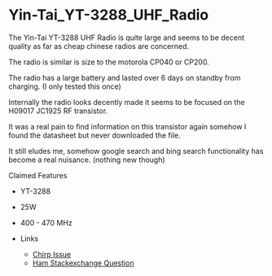 # Yin-Tai_YT-3288_UHF_Radio


The Yin-Tai YT-3288 UHF Radio is quite large and seems to be decent quality as far as cheap chinese radios are concerned.

The radio is similar is size to the motorola CP040 or CP200.

The radio has a large battery and lasted over 6 days on standby from charging. (I only tested this once)

Internally the radio looks decently made it seems to be focused on the H09017 JC1925 RF transistor.

It was a real pain to find information on this transistor again somehow I found the datasheet but never downloaded the file.

It still eludes me, somehow google search and bing search functionality has become a real nuisance. (nothing new though)





Claimed Features
- YT-3288
- 25W
- 400 - 470 MHz


- Links
    - [Chirp Issue](https://chirp.danplanet.com/issues/11097)
    - [Ham Stackexchange Question](https://ham.stackexchange.com/questions/22397/chinese-radio-programming-software-identification-yin-tai-yt-3288)
